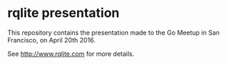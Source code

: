 # rqlite presentation

This repository contains the presentation made to the Go Meetup in San Francisco, on April 20th 2016.

See http://www.rqlite.com for more details.
